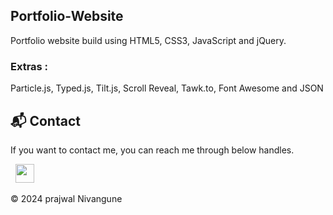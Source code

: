 ## Portfolio-Website
Portfolio website build using HTML5, CSS3, JavaScript and jQuery.

### Extras : 
Particle.js, Typed.js, Tilt.js, Scroll Reveal, Tawk.to, Font Awesome and JSON

<h2>📬 Contact</h2>


If you want to contact me, you can reach me through below handles.

&nbsp;&nbsp;<a href="www.linkedin.com/in/prajwal-nivangune-160516218"><img src="https://www.felberpr.com/wp-content/uploads/linkedin-logo.png" width="30"></img></a>

© 2024 prajwal Nivangune
